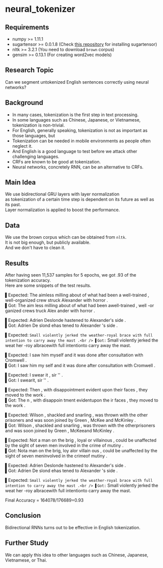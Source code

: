 # neural_tokenizer

## Requirements
  * numpy >= 1.11.1
  * sugartensor >= 0.0.1.8 (Check [this repository](https://github.com/buriburisuri/sugartensor) for installing sugartensor)
  * nltk >= 3.2.1 (You need to download `brown` corpus)
  * gensim >= 0.13.1 (For creating word2vec models)

## Research Topic
Can we segment untokenized English sentences correctly using neural networks?

## Background
  * In many cases, tokenization is the first step in text processing.
  * In some languages such as Chinese, Japanese, or Vietnamese, tokenization is non-trivial.
  * For English, generally speaking, tokenization is not as important as those languages, but
  * Tokenization can be needed in mobile environments as people often neglect it.
  * And English is a good language to test before we attack other challenging languages.
  * CRFs are known to be good at tokenization.
  * Neural networks, concretely RNN, can be an alternative to CRFs.

## Main Idea
We use bidirectional GRU layers with layer normalization <br/> as
tokenization of a certain time step is dependent on its future as well as its past. <br />
Layer normalization is applied to boost the performance.

## Data
We use the brown corpus which can be obtained from `nltk`. <br />
It is not big enough, but publicly available.<br />
And we don't have to clean it.

## Results
After having seen 11,537 samples for 5 epochs, we got .93 of the tokenization accuracy.<br/> 
Here are some snippets of the test results.

▌Expected: The aimless milling about of what had been a well-trained , well-organized crew struck Alexander with horror .<br />
▌Got: The aim less milling about of what had been awell-trained , well -or ganized crews truck Alex ander with horror .<br />

▌Expected: Adrien Deslonde hastened to Alexander's side .<br />
▌Got: Adrien De slond ehas tened to Alexander 's side .<br />

▌Expected: `` Small violently jerked the weather-royal brace with full intention to carry away the mast .<br />
▌Got: `` Small violently jerked the weat her -roy albracewith full intentionto carry away the mast.<br />

▌Expected: I saw him myself and it was done after consultation with Cromwell .<br />
▌Got: I saw him my self and it was done after consultation with Cromwell .<br />

▌Expected: I swear it , sir '' .<br />
▌Got: I swearit, sir '' .<br />

▌Expected: Then , with disappointment evident upon their faces , they moved to the work .<br />
▌Got: The n , with disappoin tment evidentupon the ir faces , they moved to the work .<br />

▌Expected: Wilson , shackled and snarling , was thrown with the other prisoners and was soon joined by Green , McKee and McKinley .<br />
▌Got: Wilson , shackled and snarling , was thrown with the otherprisoners and was soon joined by Green , McKeeand McKinley .<br />

▌Expected: Not a man on the brig , loyal or villainous , could be unaffected by the sight of seven men involved in the crime of mutiny .<br />
▌Got: Nota man on the brig, loy alor villain ous , could be unaffected by the sight of seven meninvolved in the crimeof mutiny .<br />

▌Expected: Adrien Deslonde hastened to Alexander's side .<br />
▌Got: Adrien De slond ehas tened to Alexander 's side .<br />

▌Expected: `` Small violently jerked the weather-royal brace with full intention to carry away the mast .<br />
▌Got: `` Small violently jerked the weat her -roy albracewith full intentionto carry away the mast.<br />

Final Accuracy = 164078/176689=0.93

## Conclusion
Bidirectional RNNs turns out to be effective in English tokenization.

## Further Study
We can apply this idea to other languages such as Chinese, Japanese, Vietnamese, or Thai.




